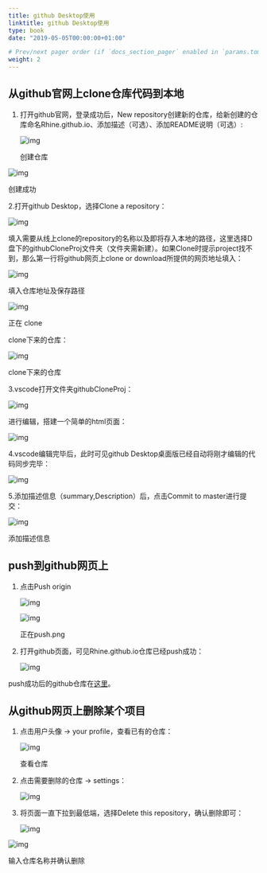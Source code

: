 ```yaml
---
title: github Desktop使用
linktitle: github Desktop使用
type: book
date: "2019-05-05T00:00:00+01:00"

# Prev/next pager order (if `docs_section_pager` enabled in `params.toml`)
weight: 2
---
```


## 从github官网上clone仓库代码到本地

1. 打开github官网，登录成功后，New repository创建新的仓库，给新创建的仓库命名Rhine.github.io、添加描述（可选）、添加README说明（可选）:

   ![img](https://static.oschina.net/uploads/img/202011/30194754_XXTu.jpg)

   创建仓库

![img](https://static.oschina.net/uploads/img/202011/30194754_0DpS.jpg)

创建成功

2.打开github Desktop，选择Clone a repository：

 

![img](https://static.oschina.net/uploads/img/202011/30194754_nGiV.jpg)

填入需要从线上clone的repository的名称以及即将存入本地的路径，这里选择D盘下的githubCloneProj文件夹（文件夹需新建）。如果Clone时提示project找不到，那么第一行将github网页上clone or download所提供的网页地址填入：

 

![img](https://static.oschina.net/uploads/img/202011/30194754_e2WA.jpg)

填入仓库地址及保存路径

![img](https://static.oschina.net/uploads/img/202011/30194754_p18s.jpg)

正在 clone

clone下来的仓库：

 

![img](https://static.oschina.net/uploads/img/202011/30194754_ErcQ.jpg)

clone下来的仓库

3.vscode打开文件夹githubCloneProj：

 

![img](https://static.oschina.net/uploads/img/202011/30194754_VlYA.jpg)

进行编辑，搭建一个简单的html页面：

 

![img](https://static.oschina.net/uploads/img/202011/30194754_jxKm.jpg)

4.vscode编辑完毕后，此时可见github Desktop桌面版已经自动将刚才编辑的代码同步完毕：

 

![img](https://static.oschina.net/uploads/img/202011/30194754_M95v.jpg)

5.添加描述信息（summary,Description）后，点击Commit to master进行提交：

 

![img](https://static.oschina.net/uploads/img/202011/30194754_gfsU.jpg)

添加描述信息

## push到github网页上

1. 点击Push origin

   ![img](https://static.oschina.net/uploads/img/202011/30194754_qeDF.jpg)

   ![img](https://static.oschina.net/uploads/img/202011/30194754_TSsm.jpg)

   正在push.png

2. 打开github页面，可见Rhine.github.io仓库已经push成功：

   ![img](https://static.oschina.net/uploads/img/202011/30194754_Tc4W.jpg)

push成功后的github仓库在<a href = "https://github.com/Rhine1/Rhine.github.io">这里</a>。

## 从github网页上删除某个项目

1. 点击用户头像 -> your profile，查看已有的仓库：

   ![img](https://static.oschina.net/uploads/img/202011/30194754_ysOQ.jpg)

   查看仓库

2. 点击需要删除的仓库 -> settings：

   ![img](https://static.oschina.net/uploads/img/202011/30194754_Psog.jpg)

3. 将页面一直下拉到最低端，选择Delete this repository，确认删除即可：

   ![img](https://static.oschina.net/uploads/img/202011/30194754_TNzU.jpg)

![img](https://static.oschina.net/uploads/img/202011/30194754_ekyP.jpg)

输入仓库名称并确认删除

